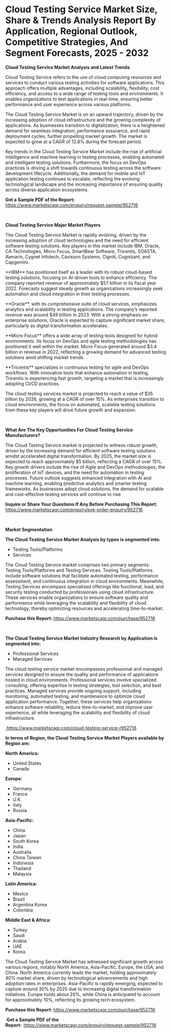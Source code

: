 <p><h1>Cloud Testing Service Market Size, Share & Trends Analysis Report By Application, Regional Outlook, Competitive Strategies, And Segment Forecasts, 2025 - 2032</h1></p><p><strong>Cloud Testing Service Market Analysis and Latest Trends</strong></p>
<p><p>Cloud Testing Service refers to the use of cloud computing resources and services to conduct various testing activities for software applications. This approach offers multiple advantages, including scalability, flexibility, cost efficiency, and access to a wide range of testing tools and environments. It enables organizations to test applications in real-time, ensuring better performance and user experience across various platforms.</p><p>The Cloud Testing Service Market is on an upward trajectory, driven by the increasing adoption of cloud infrastructure and the growing complexity of applications. As businesses transition to digitalization, there is a heightened demand for seamless integration, performance assurance, and rapid deployment cycles, further propelling market growth. The market is expected to grow at a CAGR of 12.8% during the forecast period.</p><p>Key trends in the Cloud Testing Service Market include the rise of artificial intelligence and machine learning in testing processes, enabling automated and intelligent testing solutions. Furthermore, the focus on DevOps practices is driving a shift towards continuous testing across the software development lifecycle. Additionally, the demand for mobile and IoT application testing continues to escalate, reflecting the evolving technological landscape and the increasing importance of ensuring quality across diverse application ecosystems.</p></p>
<p><strong>Get a Sample PDF of the Report:&nbsp;</strong> <a href="https://www.marketscagr.com/enquiry/request-sample/952716?utm_campaign=1848&utm_medium=2&utm_source=Github&utm_content=ia&utm_term=17042025&utm_id=cloud-testing-service">https://www.marketscagr.com/enquiry/request-sample/952716</a></p>
<p>&nbsp;</p>
<p><strong>Cloud Testing Service Major Market Players</strong></p>
<p><p>The Cloud Testing Service Market is rapidly evolving, driven by the increasing adoption of cloud technologies and the need for efficient software testing solutions. Key players in this market include IBM, Oracle, CA Technologies, Micro Focus, SmartBear Software, Tricentis, SOASTA, Xamarin, Cygnet Infotech, Cavisson Systems, Cigniti, Cognizant, and Capgemini.</p><p>**IBM** has positioned itself as a leader with its robust cloud-based testing solutions, focusing on AI-driven tools to enhance efficiency. The company reported revenue of approximately $57 billion in its fiscal year 2022. Forecasts suggest steady growth as organizations increasingly seek automation and cloud integration in their testing processes.</p><p>**Oracle**, with its comprehensive suite of cloud services, emphasizes analytics and scalability in testing applications. The company’s reported revenue was around $49 billion in 2023. With a strong emphasis on enterprise solutions, Oracle is expected to capture significant market share, particularly as digital transformation accelerates.</p><p>**Micro Focus** offers a wide array of testing tools designed for hybrid environments. Its focus on DevOps and agile testing methodologies has positioned it well within the market. Micro Focus generated around $3.4 billion in revenue in 2022, reflecting a growing demand for advanced testing solutions amid shifting market trends.</p><p>**Tricentis** specializes in continuous testing for agile and DevOps workflows. With innovative tools that enhance automation in testing, Tricentis is experiencing fast growth, targeting a market that is increasingly adopting CI/CD practices.</p><p>The cloud testing services market is projected to reach a value of $35 billion by 2026, growing at a CAGR of over 15%. As enterprises transition to cloud environments, the focus on automated, scalable testing solutions from these key players will drive future growth and expansion.</p></p>
<p>&nbsp;</p>
<p><strong>What Are The Key Opportunities For Cloud Testing Service Manufacturers?</strong></p>
<p><p>The Cloud Testing Service market is projected to witness robust growth, driven by the increasing demand for efficient software testing solutions amidst accelerated digital transformation. By 2025, the market size is expected to reach approximately $5 billion, reflecting a CAGR of over 15%. Key growth drivers include the rise of Agile and DevOps methodologies, the proliferation of IoT devices, and the need for automation in testing processes. Future outlook suggests enhanced integration with AI and machine learning, enabling predictive analytics and smarter testing frameworks. As businesses adopt cloud solutions, the demand for scalable and cost-effective testing services will continue to rise.</p></p>
<p><strong>Inquire or Share Your Questions If Any Before Purchasing This Report:</strong> <a href="https://www.marketscagr.com/enquiry/pre-order-enquiry/952716?utm_campaign=1848&utm_medium=2&utm_source=Github&utm_content=ia&utm_term=17042025&utm_id=cloud-testing-service">https://www.marketscagr.com/enquiry/pre-order-enquiry/952716</a></p>
<p>&nbsp;</p>
<p><strong>Market Segmentation</strong></p>
<p><strong>The Cloud Testing Service Market Analysis by types is segmented into:</strong></p>
<p><ul><li>Testing Tools/Platforms</li><li>Services</li></ul></p>
<p><p>The Cloud Testing Service market comprises two primary segments: Testing Tools/Platforms and Testing Services. Testing Tools/Platforms include software solutions that facilitate automated testing, performance assessment, and continuous integration in cloud environments. Meanwhile, Testing Services encompass specialized offerings like functional, load, and security testing conducted by professionals using cloud infrastructure. These services enable organizations to ensure software quality and performance while leveraging the scalability and flexibility of cloud technology, thereby optimizing resources and accelerating time-to-market.</p></p>
<p><strong>Purchase this Report:&nbsp;</strong><a href="https://www.marketscagr.com/purchase/952716?utm_campaign=1848&utm_medium=2&utm_source=Github&utm_content=ia&utm_term=17042025&utm_id=cloud-testing-service">https://www.marketscagr.com/purchase/952716</a></p>
<p>&nbsp;</p>
<p><strong>The Cloud Testing Service Market Industry Research by Application is segmented into:</strong></p>
<p><ul><li>Professional Services</li><li>Managed Services</li></ul></p>
<p><p>The cloud testing service market encompasses professional and managed services designed to ensure the quality and performance of applications hosted in cloud environments. Professional services involve specialized consulting, offering expertise in testing strategies, tool selection, and best practices. Managed services provide ongoing support, including monitoring, automated testing, and maintenance to optimize cloud application performance. Together, these services help organizations enhance software reliability, reduce time-to-market, and improve user experience, all while leveraging the scalability and flexibility of cloud infrastructure.</p></p>
<p><a href="https://www.marketscagr.com/cloud-testing-service-r952716?utm_campaign=1848&utm_medium=2&utm_source=Github&utm_content=ia&utm_term=17042025&utm_id=cloud-testing-service">&nbsp;https://www.marketscagr.com/cloud-testing-service-r952716</a></p>
<p><strong>In terms of Region, the Cloud Testing Service Market Players available by Region are:</strong></p>
<p>
    <p> <strong> North America: </strong>
        <ul>
            <li>United States</li>
            <li>Canada</li>
        </ul>
        </p> 
    <p> <strong> Europe: </strong>
        <ul>
            <li>Germany</li>
            <li>France</li>
            <li>U.K.</li>
            <li>Italy</li>
            <li>Russia</li>
        </ul>
        </p> 
    <p> <strong> Asia-Pacific: </strong>
        <ul>
            <li>China</li>
            <li>Japan</li>
            <li>South Korea</li>
            <li>India</li>
            <li>Australia</li>
            <li>China Taiwan</li>
            <li>Indonesia</li>
            <li>Thailand</li>
            <li>Malaysia</li>
        </ul>
        </p> 
    <p> <strong> Latin America: </strong>
        <ul>
            <li>Mexico</li>
            <li>Brazil</li>
            <li>Argentina Korea</li>
            <li>Colombia</li>
        </ul>
        </p> 
    <p> <strong> Middle East & Africa: </strong>
        <ul>
            <li>Turkey</li>
            <li>Saudi</li>
            <li>Arabia</li>
            <li>UAE</li>
            <li>Korea</li>
        </ul>
    </p>
    </p>
<p><p>The Cloud Testing Service Market has witnessed significant growth across various regions, notably North America, Asia-Pacific, Europe, the USA, and China. North America currently leads the market, holding approximately 40% market share, driven by technological advancements and high adoption rates in enterprises. Asia-Pacific is rapidly emerging, expected to capture around 30% by 2025 due to increasing digital transformation initiatives. Europe holds about 20%, while China is anticipated to account for approximately 10%, reflecting its growing tech ecosystem.</p></p>
<p><strong>Purchase this Report: </strong><a href="https://www.marketscagr.com/purchase/952716?utm_campaign=1848&utm_medium=2&utm_source=Github&utm_content=ia&utm_term=17042025&utm_id=cloud-testing-service">https://www.marketscagr.com/purchase/952716</a></p>
<p>&nbsp;<strong>Get a Sample PDF of the Report:&nbsp;&nbsp;</strong><a href="https://www.marketscagr.com/enquiry/request-sample/952716?utm_campaign=1848&utm_medium=2&utm_source=Github&utm_content=ia&utm_term=17042025&utm_id=cloud-testing-service">https://www.marketscagr.com/enquiry/request-sample/952716</a></p>
<p><strong></strong></p>
<p><p></p><p></p><p></p></p>